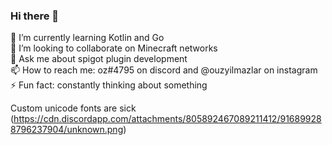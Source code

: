 ### Hi there 👋

🌱 I’m currently learning Kotlin and Go  
👯 I’m looking to collaborate on Minecraft networks  
💬 Ask me about spigot plugin development  
📫 How to reach me: oz#4795 on discord and @ouzyilmazlar on instagram  
⚡ Fun fact: constantly thinking about something  


Custom unicode fonts are sick
(https://cdn.discordapp.com/attachments/805892467089211412/916899288796237904/unknown.png)

